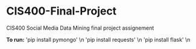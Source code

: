 # CIS400-Final-Project
CIS400 Social Media Data Mining final project assignement

**To run:**
'pip install pymongo' \n
'pip install requests' \n
'pip install flask' \n
